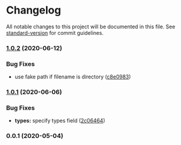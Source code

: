 # Changelog

All notable changes to this project will be documented in this file. See [standard-version](https://github.com/conventional-changelog/standard-version) for commit guidelines.

### [1.0.2](https://github.com/nuxt-contrib/create-require/compare/v1.0.1...v1.0.2) (2020-06-12)


### Bug Fixes

* use fake path if filename is directory ([c8e0983](https://github.com/nuxt-contrib/create-require/commit/c8e09834e322d8a106ac8018011f799e2fed03f2))

### [1.0.1](https://github.com/nuxt-contrib/create-require/compare/v1.0.0...v1.0.1) (2020-06-06)


### Bug Fixes

* **types:** specify types field ([2c06464](https://github.com/nuxt-contrib/create-require/commit/2c0646407704c1c534babdfed39a48f51fc4f616))

### 0.0.1 (2020-05-04)
